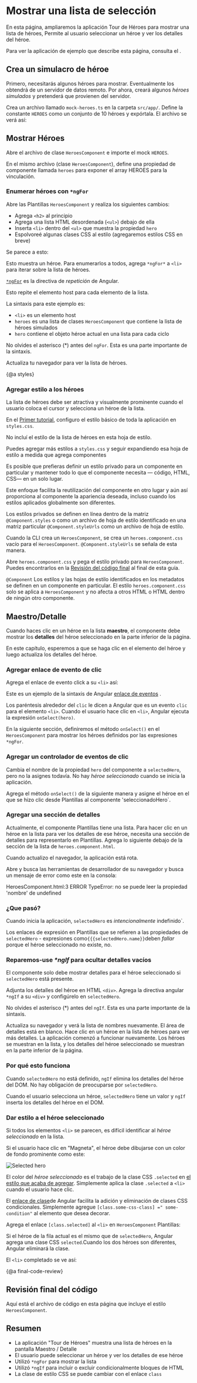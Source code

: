 # Mostrar una lista de selección

En esta página, ampliaremos la aplicación Tour de Héroes para mostrar una lista de héroes,
Permite al usuario seleccionar un héroe y ver los detalles del héroe.

<div class="alert is-helpful">

Para ver la aplicación de ejemplo que describe esta página, consulta el  <live-example></live-example>.

</div>


## Crea un simulacro de héroe

Primero, necesitarás algunos héroes para mostrar.
Eventualmente los obtendrá de un servidor de datos remoto. Por ahora, creará algunos _héroes simulados_ y pretenderá que provienen del servidor.

Crea un archivo llamado `mock-heroes.ts` en la carpeta `src/app/`.
Define la constante `HEROES` como un conjunto de 10 héroes y expórtala.
El archivo se verá así:

<code-example path="toh-pt2/src/app/mock-heroes.ts" header="src/app/mock-heroes.ts"></code-example>

## Mostrar Héroes

Abre el archivo de clase `HeroesComponent` e importe el mock `HEROES`.

<code-example path="toh-pt2/src/app/heroes/heroes.component.ts" region="import-heroes" header="src/app/heroes/heroes.component.ts (import HEROES)">
</code-example>

En el mismo archivo (clase `HeroesComponent`), define una propiedad de componente llamada `heroes` para exponer el array HEROES para la vinculación.

<code-example path="toh-pt2/src/app/heroes/heroes.component.ts" header="src/app/heroes/heroes.component.ts" region="component">
</code-example>

### Enumerar héroes con `*ngFor`

Abre las Plantillas `HeroesComponent` y realiza los siguientes cambios:

* Agrega `<h2>` al principio
* Agrega una lista HTML desordenada (`<ul>`) debajo de ella
* Inserta `<li>` dentro del `<ul>` que muestra la propiedad `hero`
* Espolvoreé algunas clases CSS al estilo (agregaremos estilos CSS en breve)

Se parece a esto:

<code-example path="toh-pt2/src/app/heroes/heroes.component.1.html" region="list" header="heroes.component.html (heroes template)"></code-example>

Esto muestra un héroe. Para enumerarlos a todos, agrega `*ngFor*` a `<li>` para iterar sobre la lista de héroes.

<code-example path="toh-pt2/src/app/heroes/heroes.component.1.html" region="li">
</code-example>

[`*ngFor`](guide/built-in-directives#ngFor) es la directiva de _repetición_ de Angular.

Esto repite el elemento host para cada elemento de la lista.

La sintaxis para este ejemplo es:

* `<li>` es un elemento host
* `heroes` es una lista de clases `HeroesComponent` que contiene la lista de héroes simulados
* `hero` contiene el objeto héroe actual en una lista para cada ciclo

<div class="alert is-important">

No olvides el asterisco (*) antes del `ngFor`. Esta es una parte importante de la sintaxis.

</div>

Actualiza tu navegador para ver la lista de héroes.

{@a styles}

### Agregar estilo a los héroes

La lista de héroes debe ser atractiva y visualmente prominente cuando el usuario coloca el cursor y selecciona un héroe de la lista.

En el [Primer tutorial](tutorial/toh-pt0#app-wide-styles), configuro el estilo básico de toda la aplicación en `styles.css`.

No incluí el estilo de la lista de héroes en esta hoja de estilo.

Puedes agregar más estilos a `styles.css` y seguir expandiendo esa hoja de estilo a medida que agrega componentes

Es posible que prefieras definir un estilo privado para un componente en particular y mantener todo lo que el componente necesita &mdash;
código, HTML, CSS&mdash; en un solo lugar.

Este enfoque facilita la reutilización del componente en otro lugar y aún así proporciona al componente la apariencia deseada, incluso cuando los estilos aplicados globalmente son diferentes.

Los estilos privados se definen en línea dentro de la matriz `@Component.styles` o como un archivo de hoja de estilo identificado en una matriz particular `@Component.styleUrls` como un archivo de hoja de estilo.

Cuando la CLI crea un `HeroesComponent`, se crea un `heroes.component.css` vacío para el `HeroesComponent`.
`@Component.styleUrls` se señala de esta manera.

<code-example path="toh-pt2/src/app/heroes/heroes.component.ts" region="metadata"
 header="src/app/heroes/heroes.component.ts (@Component)">
</code-example>

Abre `heroes.component.css` y pega el estilo privado para `HeroesComponent`.
Puedes encontrarlos en la [Revisión del código final](#final-code-review) al final de esta guía.

<div class="alert is-important">

`@Component` Los estilos y las hojas de estilo identificados en los metadatos se definen en un componente en particular.
El estilo `heroes.component.css` solo se aplica a `HeroesComponent` y no afecta a otros HTML o HTML dentro de ningún otro componente.
</div>

## Maestro/Detalle

Cuando haces clic en un héroe en la lista **maestro**, el componente debe mostrar los **detalles** del héroe seleccionado en la parte inferior de la página.

En este capítulo, esperemos a que se haga clic en el elemento del héroe y luego actualiza los detalles del héroe.

### Agregar enlace de evento de clic

Agrega el enlace de evento click a su `<li>` así:

<code-example path="toh-pt2/src/app/heroes/heroes.component.1.html" region="selectedHero-click" header="heroes.component.html (template excerpt)"></code-example>

Este es un ejemplo de la sintaxis de Angular [enlace de eventos](guide/event-binding) .

Los paréntesis alrededor del `clic` le dicen a Angular que es un evento `clic` para el elemento `<li>`.
Cuando el usuario hace clic en `<li>`, Angular ejecuta la expresión `onSelect(hero)`.

En la siguiente sección, definiremos el método `onSelect()` en el `HeroesComponent` para mostrar los héroes definidos por las expresiones `*ngFor`.

### Agregar un controlador de eventos de clic

Cambia el nombre de la propiedad `hero` del componente a `selectedHero`, pero no la asignes todavía.
No hay _héroe seleccionado_ cuando se inicia la aplicación.

Agrega el método `onSelect()` de la siguiente manera y asigne el héroe en el que se hizo clic desde Plantillas al componente 'seleccionadoHero`.

<code-example path="toh-pt2/src/app/heroes/heroes.component.ts" region="on-select" header="src/app/heroes/heroes.component.ts (onSelect)"></code-example>

### Agregar una sección de detalles

Actualmente, el componente Plantillas tiene una lista.
Para hacer clic en un héroe en la lista para ver los detalles de ese héroe, necesita una sección de detalles para representarlo en Plantillas.
Agrega lo siguiente debajo de la sección de la lista de `heroes.component.html`.

<code-example path="toh-pt2/src/app/heroes/heroes.component.html" region="selectedHero-details" header="heroes.component.html (selected hero details)"></code-example>

Cuando actualizo el navegador, la aplicación está rota.

Abre y busca las herramientas de desarrollador de su navegador y busca un mensaje de error como este en la consola:

<code-example language="sh" class="code-shell">
  HeroesComponent.html:3 ERROR TypeError: no se puede leer la propiedad 'nombre' de undefined
</code-example>

### ¿Que pasó?

Cuando inicia la aplicación, `selectedHero` es _intencionalmente_ indefinido`.

Los enlaces de expresión en Plantillas que se refieren a las propiedades de `selectedHero` - expresiones como` {{{selectedHero.name}} `deben _fallar_ porque el héroe seleccionado no existe, no.

### Reparemos-use  _*ngIf_ para ocultar detalles vacíos

El componente solo debe mostrar detalles para el héroe seleccionado si `selectedHero` está presente.

Adjunta los detalles del héroe en HTML `<div>`.
Agrega la directiva angular `*ngIf` a su `<div>` y configúrelo en `selectedHero`.

<div class="alert is-important">

No olvides el asterisco (*) antes del `ngIf`. Esta es una parte importante de la sintaxis.

</div>

<code-example path="toh-pt2/src/app/heroes/heroes.component.html" region="ng-if" header="src/app/heroes/heroes.component.html (*ngIf)"></code-example>

Actualiza su navegador y verá la lista de nombres nuevamente.
El área de detalles está en blanco.
Hace clic en un héroe en la lista de héroes para ver más detalles.
La aplicación comenzó a funcionar nuevamente.
Los héroes se muestran en la lista, y los detalles del héroe seleccionado se muestran en la parte inferior de la página.

### Por qué esto funciona

Cuando `selectedHero` no está definido, `ngIf` elimina los detalles del héroe del DOM. No hay obligación de preocuparse por `selectedHero`.

Cuando el usuario selecciona un héroe, `selectedHero` tiene un valor y `ngIf` inserta los detalles del héroe en el DOM.

### Dar estilo a el héroe seleccionado

Si todos los elementos `<li>` se parecen, es difícil identificar al _héroe seleccionado_ en la lista.

Si el usuario hace clic en "Magneta", el héroe debe dibujarse con un color de fondo prominente como este:

<div class="lightbox">
  <img src='generated/images/guide/toh/heroes-list-selected.png' alt="Selected hero">
</div>

El color del _héroe seleccionado_ es el trabajo de la clase CSS `.selected` en [el estilo que acaba de agregar](#styles).
Simplemente aplica la clase `.selected` a `<li>` cuando el usuario hace clic.

El [enlace de clase](guide/attribute-binding#class-binding)de Angular facilita la adición y eliminación de clases CSS condicionales.
Simplemente agregue `[class.some-css-class] =" some-condition"` al elemento que desea decorar.

Agrega el enlace `[class.selected]` al `<li>` en `HeroesComponent` Plantillas:

<code-example path="toh-pt2/src/app/heroes/heroes.component.1.html" region="class-selected" header="heroes.component.html (toggle the 'selected' CSS class)"></code-example>

Si el héroe de la fila actual es el mismo que de `selectedHero`, Angular agrega una clase CSS `selected`.Cuando los dos héroes son diferentes, Angular eliminará la clase.

El `<li>` completado se ve así:

<code-example path = "toh-pt2/src/app/heroes/heroes.component.html" region = "li" header = "heroes.component.html (elemento de lista hero)"> </code-example>

{@a final-code-review}

## Revisión final del código

Aquí está el archivo de código en esta página que incluye el estilo `HeroesComponent`.

<code-tabs>

  <code-pane header="src/app/mock-heroes.ts" path="toh-pt2/src/app/mock-heroes.ts">
  </code-pane>
  
  <code-pane header="src/app/heroes/heroes.component.ts" path="toh-pt2/src/app/heroes/heroes.component.ts">
  </code-pane>

  <code-pane header="src/app/heroes/heroes.component.html" path="toh-pt2/src/app/heroes/heroes.component.html">
  </code-pane>

  <code-pane header="src/app/heroes/heroes.component.css" path="toh-pt2/src/app/heroes/heroes.component.css">
  </code-pane>
</code-tabs>

## Resumen

* La aplicación "Tour de Héroes" muestra una lista de héroes en la pantalla Maestro / Detalle
* El usuario puede seleccionar un héroe y ver los detalles de ese héroe
* Utilizó `*ngFor` para mostrar la lista
* Utilizó `*ngIf` para incluir o excluir condicionalmente bloques de HTML
* La clase de estilo CSS se puede cambiar con el enlace `class`
